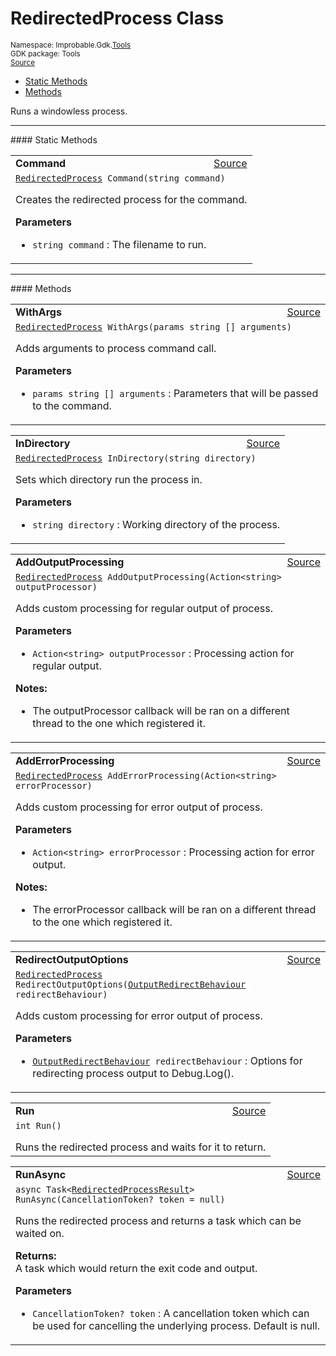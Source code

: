 
# RedirectedProcess Class
<sup>
Namespace: Improbable.Gdk.<a href="{{urlRoot}}/api/tools-index">Tools</a><br/>
GDK package: Tools<br/>
<a href="https://www.github.com/spatialos/gdk-for-unity/blob/15bb5eac/workers/unity/Packages/io.improbable.gdk.tools/RedirectedProcess.cs/#L51">Source</a>
<style>
a code {
                    padding: 0em 0.25em!important;
}
code {
                    background-color: #ffffff!important;
}
</style>
</sup>
<nav id="pageToc" class="page-toc"><ul><li><a href="#static-methods">Static Methods</a>
<li><a href="#methods">Methods</a>
</ul></nav>

</p>



<p>Runs a windowless process. </p>











</p>
<hr style="width:100%; border-top-color:#d8d8d8" />
#### Static Methods


</p>




<table width="100%">
    <tr>
        <td style="border-right:none"><a id="command-string"></a><b>Command</b></td>
        <td style="border-left:none; text-align:right"><a href="https://www.github.com/spatialos/gdk-for-unity/blob/15bb5eac/workers/unity/Packages/io.improbable.gdk.tools/RedirectedProcess.cs/#L67">Source</a></td>
    </tr>
    <tr>
        <td colspan="2">
<code><a href="{{urlRoot}}/api/tools/redirected-process">RedirectedProcess</a> Command(string command)</code></p>
Creates the redirected process for the command. 


</p>

<b>Parameters</b>

<ul>
<li><code>string command</code> : The filename to run.</li>
</ul>





</td>
    </tr>
</table>





</p>
<hr style="width:100%; border-top-color:#d8d8d8" />
#### Methods


</p>




<table width="100%">
    <tr>
        <td style="border-right:none"><a id="withargs-params-string"></a><b>WithArgs</b></td>
        <td style="border-left:none; text-align:right"><a href="https://www.github.com/spatialos/gdk-for-unity/blob/15bb5eac/workers/unity/Packages/io.improbable.gdk.tools/RedirectedProcess.cs/#L77">Source</a></td>
    </tr>
    <tr>
        <td colspan="2">
<code><a href="{{urlRoot}}/api/tools/redirected-process">RedirectedProcess</a> WithArgs(params string [] arguments)</code></p>
Adds arguments to process command call. 


</p>

<b>Parameters</b>

<ul>
<li><code>params string [] arguments</code> : Parameters that will be passed to the command.</li>
</ul>





</td>
    </tr>
</table>


<table width="100%">
    <tr>
        <td style="border-right:none"><a id="indirectory-string"></a><b>InDirectory</b></td>
        <td style="border-left:none; text-align:right"><a href="https://www.github.com/spatialos/gdk-for-unity/blob/15bb5eac/workers/unity/Packages/io.improbable.gdk.tools/RedirectedProcess.cs/#L87">Source</a></td>
    </tr>
    <tr>
        <td colspan="2">
<code><a href="{{urlRoot}}/api/tools/redirected-process">RedirectedProcess</a> InDirectory(string directory)</code></p>
Sets which directory run the process in. 


</p>

<b>Parameters</b>

<ul>
<li><code>string directory</code> : Working directory of the process.</li>
</ul>





</td>
    </tr>
</table>


<table width="100%">
    <tr>
        <td style="border-right:none"><a id="addoutputprocessing-action-string"></a><b>AddOutputProcessing</b></td>
        <td style="border-left:none; text-align:right"><a href="https://www.github.com/spatialos/gdk-for-unity/blob/15bb5eac/workers/unity/Packages/io.improbable.gdk.tools/RedirectedProcess.cs/#L101">Source</a></td>
    </tr>
    <tr>
        <td colspan="2">
<code><a href="{{urlRoot}}/api/tools/redirected-process">RedirectedProcess</a> AddOutputProcessing(Action&lt;string&gt; outputProcessor)</code></p>
Adds custom processing for regular output of process. 


</p>

<b>Parameters</b>

<ul>
<li><code>Action&lt;string&gt; outputProcessor</code> : Processing action for regular output.</li>
</ul>



</p>

<b>Notes:</b>

<ul>
<li>The outputProcessor callback will be ran on a different thread to the one which registered it. </li>
</ul>




</td>
    </tr>
</table>


<table width="100%">
    <tr>
        <td style="border-right:none"><a id="adderrorprocessing-action-string"></a><b>AddErrorProcessing</b></td>
        <td style="border-left:none; text-align:right"><a href="https://www.github.com/spatialos/gdk-for-unity/blob/15bb5eac/workers/unity/Packages/io.improbable.gdk.tools/RedirectedProcess.cs/#L115">Source</a></td>
    </tr>
    <tr>
        <td colspan="2">
<code><a href="{{urlRoot}}/api/tools/redirected-process">RedirectedProcess</a> AddErrorProcessing(Action&lt;string&gt; errorProcessor)</code></p>
Adds custom processing for error output of process. 


</p>

<b>Parameters</b>

<ul>
<li><code>Action&lt;string&gt; errorProcessor</code> : Processing action for error output.</li>
</ul>



</p>

<b>Notes:</b>

<ul>
<li>The errorProcessor callback will be ran on a different thread to the one which registered it. </li>
</ul>




</td>
    </tr>
</table>


<table width="100%">
    <tr>
        <td style="border-right:none"><a id="redirectoutputoptions-outputredirectbehaviour"></a><b>RedirectOutputOptions</b></td>
        <td style="border-left:none; text-align:right"><a href="https://www.github.com/spatialos/gdk-for-unity/blob/15bb5eac/workers/unity/Packages/io.improbable.gdk.tools/RedirectedProcess.cs/#L125">Source</a></td>
    </tr>
    <tr>
        <td colspan="2">
<code><a href="{{urlRoot}}/api/tools/redirected-process">RedirectedProcess</a> RedirectOutputOptions(<a href="{{urlRoot}}/api/tools/output-redirect-behaviour">OutputRedirectBehaviour</a> redirectBehaviour)</code></p>
Adds custom processing for error output of process. 


</p>

<b>Parameters</b>

<ul>
<li><code><a href="{{urlRoot}}/api/tools/output-redirect-behaviour">OutputRedirectBehaviour</a> redirectBehaviour</code> : Options for redirecting process output to Debug.Log().</li>
</ul>





</td>
    </tr>
</table>


<table width="100%">
    <tr>
        <td style="border-right:none"><a id="run"></a><b>Run</b></td>
        <td style="border-left:none; text-align:right"><a href="https://www.github.com/spatialos/gdk-for-unity/blob/15bb5eac/workers/unity/Packages/io.improbable.gdk.tools/RedirectedProcess.cs/#L134">Source</a></td>
    </tr>
    <tr>
        <td colspan="2">
<code>int Run()</code></p>
Runs the redirected process and waits for it to return. 





</td>
    </tr>
</table>


<table width="100%">
    <tr>
        <td style="border-right:none"><a id="runasync-cancellationtoken"></a><b>RunAsync</b></td>
        <td style="border-left:none; text-align:right"><a href="https://www.github.com/spatialos/gdk-for-unity/blob/15bb5eac/workers/unity/Packages/io.improbable.gdk.tools/RedirectedProcess.cs/#L168">Source</a></td>
    </tr>
    <tr>
        <td colspan="2">
<code>async Task&lt;<a href="{{urlRoot}}/api/tools/redirected-process-result">RedirectedProcessResult</a>&gt; RunAsync(CancellationToken? token = null)</code></p>
Runs the redirected process and returns a task which can be waited on. 
</p><b>Returns:</b></br>A task which would return the exit code and output.

</p>

<b>Parameters</b>

<ul>
<li><code>CancellationToken? token</code> : A cancellation token which can be used for cancelling the underlying process. Default is null.</li>
</ul>





</td>
    </tr>
</table>





